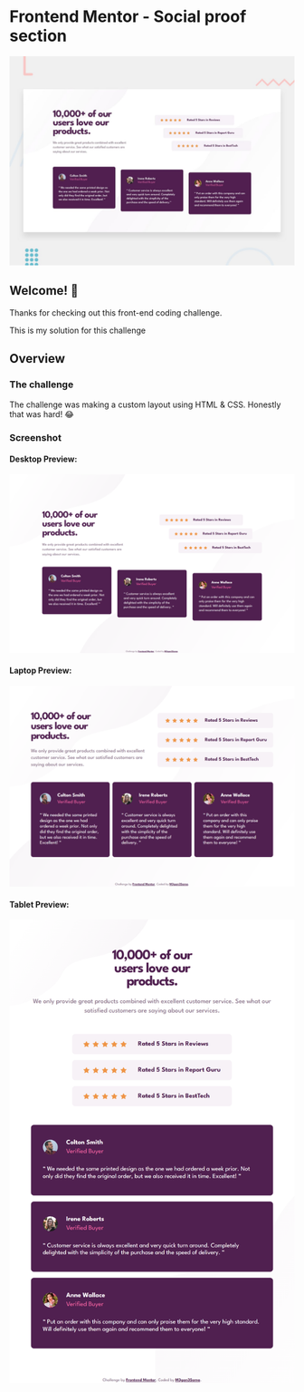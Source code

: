 # Frontend Mentor - Social proof section

![Design preview for the Social proof section coding challenge](./design/desktop-preview.jpg)

## Welcome! 👋

Thanks for checking out this front-end coding challenge.

This is my solution for this challenge

## Overview

### The challenge

The challenge was making a custom layout using HTML & CSS.
Honestly that was hard! 😂

### Screenshot
#### Desktop Preview:

![Desktop preview (1440px)](./design/Desktop-preview-1440.png)
#### Laptop Preview:

<p align="center" width="100%">
  <img src="./design/Laptop-preview-1024.png" width=1024>
</p>

#### Tablet Preview:

<p align="center" width="100%">
  <img src="./design/Tablet-preview-768.png" width=768 alt="Tablet preview" title="Tablet Preview">
</p>
